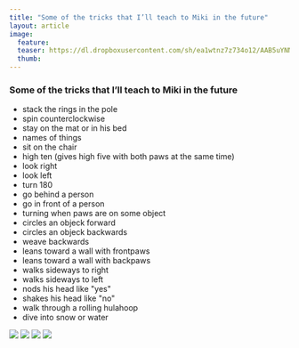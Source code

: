 ```yaml
---
title: "Some of the tricks that I’ll teach to Miki in the future"
layout: article
image:
  feature:
  teaser: https://dl.dropboxusercontent.com/sh/ea1wtnz7z734o12/AAB5uYNNRfs5bhIlYFmnw9Rua/temput/3/DSC30147-245px.jpg
  thumb:
---
```


### Some of the tricks that I’ll teach to Miki in the future

* stack the rings in the pole
* spin counterclockwise
* stay on the mat or in his bed
* names of things
* sit on the chair
* high ten (gives high five with both paws at the same time)
* look right
* look left
* turn 180
* go behind a person
* go in front of a person
* turning when paws are on some object
* circles an objeck forward
* circles an objeck backwards
* weave backwards
* leans toward a wall with frontpaws
* leans toward a wall with backpaws
* walks sideways to right
* walks sideways to left
* nods his head like "yes"
* shakes his head like "no"
* walk through a rolling hulahoop
* dive into snow or water

[![](https://dl.dropboxusercontent.com/sh/ea1wtnz7z734o12/AADjvz5zRFEANi0kfgPWLDaqa/temput/3/IMG19686-245px.jpg)](https://dl.dropboxusercontent.com/sh/ea1wtnz7z734o12/AAAAZKpqOgqf9jAm_hTBtqVra/temput/3/IMG19686.JPG)
[![](https://dl.dropboxusercontent.com/sh/ea1wtnz7z734o12/AAAQ4xtt7ZlGZDubu4Kmp0__a/temput/3/DSC22512-245px.jpg)](https://dl.dropboxusercontent.com/sh/ea1wtnz7z734o12/AAAkGocSw93CHyJFFxd9W4kta/temput/3/DSC22512.JPG)
[![](https://dl.dropboxusercontent.com/sh/ea1wtnz7z734o12/AACBsJ9tAfG-J7N6gfOndo-Oa/temput/3/IMG14954-245px.jpg)](https://dl.dropboxusercontent.com/sh/ea1wtnz7z734o12/AAAWDGr88SFkHCb6BsGS0p2fa/temput/3/IMG14954.JPG)
[![](https://dl.dropboxusercontent.com/sh/ea1wtnz7z734o12/AADefz12OQdMo55Rlct41Z8ca/temput/3/IMG12660-245px.jpg)](https://dl.dropboxusercontent.com/sh/ea1wtnz7z734o12/AAD6ZnuB-ERDhZcwxj7JMmx6a/temput/3/IMG12660.JPG)

